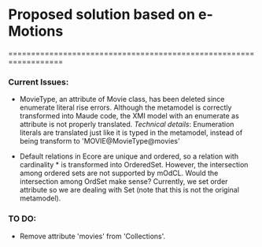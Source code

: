 # Proposed solution based on e-Motions
==================================================================

### Current Issues:

* MovieType, an attribute of Movie class, has been deleted since enumerate literal rise errors. Although the metamodel is correctly transformed into Maude code, the XMI model with an enumerate as attribute is not properly translated. 
      *Technical details*: Enumeration literals are translated just like it is typed in the metamodel, instead of being transform to 'MOVIE@MovieType@movies'
      
* Default relations in Ecore are unique and ordered, so a relation with cardinality * is transformed into OrderedSet. However, the intersection among ordered sets are not supported by mOdCL. Would the intersection among OrdSet make sense? Currently, we set order attribute so we are dealing with Set (note that this is not the original metamodel).

### TO DO:
* Remove attribute 'movies' from 'Collections'.
